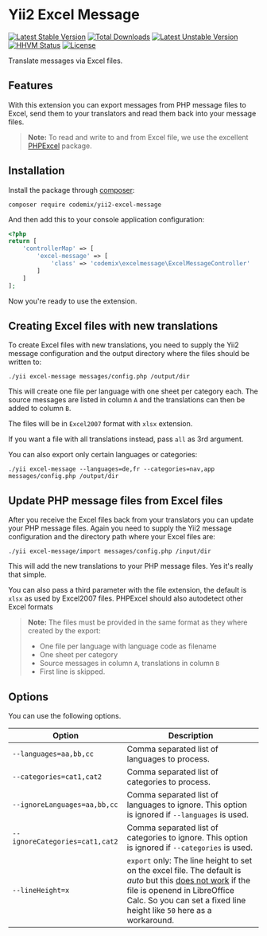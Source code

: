 Yii2 Excel Message
==================

[![Latest Stable Version](https://poser.pugx.org/codemix/yii2-excel-message/v/stable.svg)](https://packagist.org/packages/codemix/yii2-excel-message)
[![Total Downloads](https://poser.pugx.org/codemix/yii2-excel-message/downloads)](https://packagist.org/packages/codemix/yii2-excel-message)
[![Latest Unstable Version](https://poser.pugx.org/codemix/yii2-excel-message/v/unstable.svg)](https://packagist.org/packages/codemix/yii2-excel-message)
[![HHVM Status](http://hhvm.h4cc.de/badge/yiisoft/yii2-dev.png)](http://hhvm.h4cc.de/package/codemix/yii2-excel-message)
[![License](https://poser.pugx.org/codemix/yii2-excel-message/license.svg)](https://packagist.org/packages/codemix/yii2-excel-message)


Translate messages via Excel files.


## Features

With this extension you can export messages from PHP message files to Excel,
send them to your translators and read them back into your message files.

> **Note:** To read and write to and from Excel file, we use the excellent
> [PHPExcel](https://github.com/PHPOffice/PHPExcel) package.


## Installation

Install the package through [composer](http://getcomposer.org):

    composer require codemix/yii2-excel-message

And then add this to your console application configuration:

```php
<?php
return [
    'controllerMap' => [
        'excel-message' => [
            'class' => 'codemix\excelmessage\ExcelMessageController'
        ]
    ]
];
```

Now you're ready to use the extension.


## Creating Excel files with new translations

To create Excel files with new  translations, you need to supply the Yii2 message
configuration and the output directory where the files should be written to:

```
./yii excel-message messages/config.php /output/dir
```

This will create one file per language with one sheet per category each. The
source messages are listed in column `A` and the translations can then be added
to column `B`.

The files will be in `Excel2007` format with `xlsx` extension.

If you want a file with all translations instead, pass `all` as 3rd argument.

You can also export only certain languages or categories:

```
./yii excel-message --languages=de,fr --categories=nav,app messages/config.php /output/dir
```

## Update PHP message files from Excel files

After you receive the Excel files back from your translators you can update your
PHP message files. Again you need to supply the Yii2 message configuration and
the directory path where your Excel files are:

```
./yii excel-message/import messages/config.php /input/dir
```

This will add the new translations to your PHP message files. Yes it's
really that simple.

You can also pass a third parameter with the file extension, the default is `xlsx`
as used by Excel2007 files. PHPExcel should also autodetect other Excel formats 

> **Note:** The files must be provided in the same format as they where created by
> the export:
>  * One file per language with language code as filename
>  * One sheet per category
>  * Source messages in column `A`, translations in column `B`
>  * First line is skipped.

## Options

You can use the following options.

Option  | Description
------- | -----------
`--languages=aa,bb,cc` | Comma separated list of languages to process.
`--categories=cat1,cat2` | Comma separated list of categories to process.
`--ignoreLanguages=aa,bb,cc` | Comma separated list of languages to ignore. This option is ignored if `--languages` is used.
`--ignoreCategories=cat1,cat2` | Comma separated list of categories to ignore. This option is ignored if `--categories` is used.
`--lineHeight=x` | `export` only: The line height to set on the excel file. The default is *auto* but this [does not work](https://github.com/PHPOffice/PHPExcel/issues/588) if the file is openend in LibreOffice Calc. So you can set a fixed line height like `50` here as a workaround.
